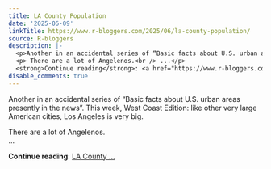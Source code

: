 ```yaml
---
title: LA County Population
date: '2025-06-09'
linkTitle: https://www.r-bloggers.com/2025/06/la-county-population/
source: R-bloggers
description: |-
  <p>Another in an accidental series of “Basic facts about U.S. urban areas presently in the news”. This week, West Coast Edition: like other very large American cities, Los Angeles is very big.</p>
  <p> There are a lot of Angelenos.<br /> ...</p>
  <strong>Continue reading</strong>: <a href="https://www.r-bloggers.com/2025/06/la-county-population/">LA County ...
disable_comments: true
---
```

<p>Another in an accidental series of “Basic facts about U.S. urban areas presently in the news”. This week, West Coast Edition: like other very large American cities, Los Angeles is very big.</p>
<p> There are a lot of Angelenos.<br /> ...</p>
<strong>Continue reading</strong>: <a href="https://www.r-bloggers.com/2025/06/la-county-population/">LA County ...